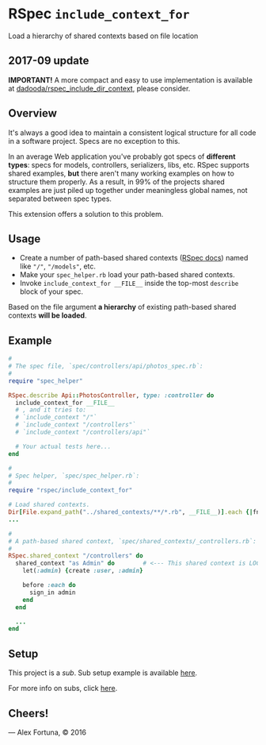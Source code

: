 
RSpec `include_context_for`
===========================

Load a hierarchy of shared contexts based on file location

## 2017-09 update

**IMPORTANT!** A more compact and easy to use implementation is available at [dadooda/rspec_include_dir_context](https://github.com/dadooda/rspec_include_dir_context), please consider.

## Overview

It's always a good idea to maintain a consistent logical structure for all code in a software project.
Specs are no exception to this.

In an average Web application you've probably got specs of **different types**: specs for models, controllers, serializers, libs, etc.
RSpec supports shared examples, **but** there aren't many working examples on how to structure them properly.
As a result, in 99% of the projects shared examples are just piled up together under meaningless global names, not separated between spec types.

This extension offers a solution to this problem.

## Usage

* Create a number of path-based shared contexts ([RSpec docs](https://www.relishapp.com/rspec/rspec-core/docs/example-groups/shared-context)) named like `"/"`, `"/models"`, etc.
* Make your `spec_helper.rb` load your path-based shared contexts.
* Invoke `include_context_for __FILE__` inside the top-most `describe` block of your spec.

Based on the file argument **a hierarchy** of existing path-based shared contexts **will be loaded**.

## Example

```ruby
#
# The spec file, `spec/controllers/api/photos_spec.rb`:
#
require "spec_helper"

RSpec.describe Api::PhotosController, type: :controller do
  include_context_for __FILE__
  # , and it tries to:
  # `include_context "/"`
  # `include_context "/controllers"`
  # `include_context "/controllers/api"`

  # Your actual tests here...
end

#
# Spec helper, `spec/spec_helper.rb`:
#
require "rspec/include_context_for"

# Load shared contexts.
Dir[File.expand_path("../shared_contexts/**/*.rb", __FILE__)].each {|fn| require fn}
...

#
# A path-based shared context, `spec/shared_contexts/_controllers.rb`:
#
RSpec.shared_context "/controllers" do
  shared_context "as Admin" do        # <--- This shared context is LOCAL to controllers only.
    let(:admin) {create :user, :admin}

    before :each do
      sign_in admin
    end
  end

  ...
end
```

## Setup

This project is a *sub*. Sub setup example is available [here](https://github.com/dadooda/subs#setup).

For more info on subs, click [here](https://github.com/dadooda/subs).

## Cheers!

&mdash; Alex Fortuna, &copy; 2016
